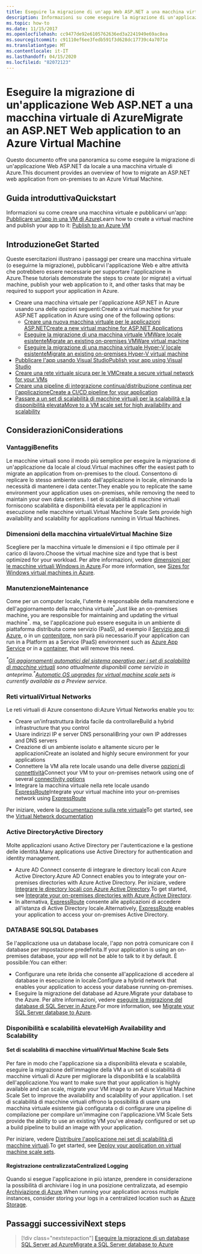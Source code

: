 ```yaml
---
title: Eseguire la migrazione di un'app Web ASP.NET a una macchina virtuale di Azure
description: Informazioni su come eseguire la migrazione di un'applicazione Web ASP.NET da locale a una macchina virtuale di Azure.
ms.topic: how-to
ms.date: 11/15/2017
ms.openlocfilehash: cc9477de92e6105762636ed3a2241949e69ac8ea
ms.sourcegitcommit: c91110ef6ee3fedb591f3d628dc17739c4a7071e
ms.translationtype: MT
ms.contentlocale: it-IT
ms.lasthandoff: 04/15/2020
ms.locfileid: "82072123"
---
```

# <a name="migrate-an-aspnet-web-application-to-an-azure-virtual-machine"></a><span data-ttu-id="fa04e-103">Eseguire la migrazione di un'applicazione Web ASP.NET a una macchina virtuale di Azure</span><span class="sxs-lookup"><span data-stu-id="fa04e-103">Migrate an ASP.NET Web application to an Azure Virtual Machine</span></span>

<span data-ttu-id="fa04e-104">Questo documento offre una panoramica su come eseguire la migrazione di un'applicazione Web ASP.NET da locale a una macchina virtuale di Azure.</span><span class="sxs-lookup"><span data-stu-id="fa04e-104">This document provides an overview of how to migrate an ASP.NET web application from on-premises to an Azure Virtual Machine.</span></span>

## <a name="quickstart"></a><span data-ttu-id="fa04e-105">Guida introduttiva</span><span class="sxs-lookup"><span data-stu-id="fa04e-105">Quickstart</span></span>

<span data-ttu-id="fa04e-106">Informazioni su come creare una macchina virtuale e pubblicarvi un'app: [Pubblicare un'app in una VM di Azure](https://tutorials.visualstudio.com/aspnet-vm/intro)</span><span class="sxs-lookup"><span data-stu-id="fa04e-106">Learn how to create a virtual machine and publish your app to it: [Publish to an Azure VM](https://tutorials.visualstudio.com/aspnet-vm/intro)</span></span>

## <a name="get-started"></a><span data-ttu-id="fa04e-107">Introduzione</span><span class="sxs-lookup"><span data-stu-id="fa04e-107">Get Started</span></span>

<span data-ttu-id="fa04e-108">Queste esercitazioni illustrano i passaggi per creare una macchina virtuale (o eseguirne la migrazione), pubblicarvi l'applicazione Web e altre attività che potrebbero essere necessarie per supportare l'applicazione in Azure.</span><span class="sxs-lookup"><span data-stu-id="fa04e-108">These tutorials demonstrate the steps to create (or migrate) a virtual machine, publish your web application to it, and other tasks that may be required to support your application in Azure.</span></span>

- <span data-ttu-id="fa04e-109">Creare una macchina virtuale per l'applicazione ASP.NET in Azure usando una delle opzioni seguenti:</span><span class="sxs-lookup"><span data-stu-id="fa04e-109">Create a virtual machine for your ASP.NET application in Azure using one of the following options:</span></span>
  - [<span data-ttu-id="fa04e-110">Creare una nuova macchina virtuale per le applicazioni ASP.NET</span><span class="sxs-lookup"><span data-stu-id="fa04e-110">Create a new virtual machine for ASP.NET Applications</span></span>](https://go.microsoft.com/fwlink/?linkid=863237)
  - [<span data-ttu-id="fa04e-111">Eseguire la migrazione di una macchina virtuale VMWare locale esistente</span><span class="sxs-lookup"><span data-stu-id="fa04e-111">Migrate an existing on-premises VMWare virtual machine</span></span>](https://docs.microsoft.com/azure/migrate/tutorial-migrate-vmware)
  - [<span data-ttu-id="fa04e-112">Eseguire la migrazione di una macchina virtuale Hyper-V locale esistente</span><span class="sxs-lookup"><span data-stu-id="fa04e-112">Migrate an existing on-premises Hyper-V virtual machine</span></span>](https://docs.microsoft.com/azure/migrate/tutorial-migrate-hyper-v)
- [<span data-ttu-id="fa04e-113">Pubblicare l'app usando Visual Studio</span><span class="sxs-lookup"><span data-stu-id="fa04e-113">Publish your app using Visual Studio</span></span>](https://go.microsoft.com/fwlink/?linkid=863240)
- [<span data-ttu-id="fa04e-114">Creare una rete virtuale sicura per le VM</span><span class="sxs-lookup"><span data-stu-id="fa04e-114">Create a secure virtual network for your VMs</span></span>](https://docs.microsoft.com/azure/virtual-network/virtual-network-get-started-vnet-subnet)
- [<span data-ttu-id="fa04e-115">Creare una pipeline di integrazione continua/distribuzione continua per l'applicazione</span><span class="sxs-lookup"><span data-stu-id="fa04e-115">Create a CI/CD pipeline for your application</span></span>](https://docs.microsoft.com/vsts/build-release/apps/cd/deploy-webdeploy-iis-deploygroups)
- [<span data-ttu-id="fa04e-116">Passare a un set di scalabilità di macchine virtuali per la scalabilità e la disponibilità elevata</span><span class="sxs-lookup"><span data-stu-id="fa04e-116">Move to a VM scale set for high availability and scalability</span></span>](https://docs.microsoft.com/azure/virtual-machine-scale-sets/virtual-machine-scale-sets-deploy-app)

## <a name="considerations"></a><span data-ttu-id="fa04e-117">Considerazioni</span><span class="sxs-lookup"><span data-stu-id="fa04e-117">Considerations</span></span>

### <a name="benefits"></a><span data-ttu-id="fa04e-118">Vantaggi</span><span class="sxs-lookup"><span data-stu-id="fa04e-118">Benefits</span></span>

<span data-ttu-id="fa04e-119">Le macchine virtuali sono il modo più semplice per eseguire la migrazione di un'applicazione da locale al cloud.</span><span class="sxs-lookup"><span data-stu-id="fa04e-119">Virtual machines offer the easiest path to migrate an application from on-premises to the cloud.</span></span> <span data-ttu-id="fa04e-120">Consentono di replicare lo stesso ambiente usato dall'applicazione in locale, eliminando la necessità di mantenere i data center.</span><span class="sxs-lookup"><span data-stu-id="fa04e-120">They enable you to replicate the same environment your application uses on-premises, while removing the need to maintain your own data centers.</span></span> <span data-ttu-id="fa04e-121">I set di scalabilità di macchine virtuali forniscono scalabilità e disponibilità elevata per le applicazioni in esecuzione nelle macchine virtuali.</span><span class="sxs-lookup"><span data-stu-id="fa04e-121">Virtual Machine Scale Sets provide high availability and scalability for applications running in Virtual Machines.</span></span>

### <a name="virtual-machine-size"></a><span data-ttu-id="fa04e-122">Dimensioni della macchina virtuale</span><span class="sxs-lookup"><span data-stu-id="fa04e-122">Virtual Machine Size</span></span>

<span data-ttu-id="fa04e-123">Scegliere per la macchina virtuale le dimensioni e il tipo ottimale per il carico di lavoro.</span><span class="sxs-lookup"><span data-stu-id="fa04e-123">Choose the virtual machine size and type that is best optimized for your workload.</span></span> <span data-ttu-id="fa04e-124">Per altre informazioni, vedere [dimensioni per le macchine virtuali Windows in Azure](https://docs.microsoft.com/azure/virtual-machines/windows/sizes).</span><span class="sxs-lookup"><span data-stu-id="fa04e-124">For more information, see [Sizes for Windows virtual machines in Azure](https://docs.microsoft.com/azure/virtual-machines/windows/sizes).</span></span>

### <a name="maintenance"></a><span data-ttu-id="fa04e-125">Manutenzione</span><span class="sxs-lookup"><span data-stu-id="fa04e-125">Maintenance</span></span>

<span data-ttu-id="fa04e-126">Come per un computer locale, l'utente è responsabile della manutenzione e dell'aggiornamento della macchina virtuale<sup>&#42;</sup>,</span><span class="sxs-lookup"><span data-stu-id="fa04e-126">Just like an on-premises machine, you are responsible for maintaining and updating the virtual machine<sup>&#42;</sup>.</span></span> <span data-ttu-id="fa04e-127">ma, se l'applicazione può essere eseguita in un ambiente di piattaforma distribuita come servizio (PaaS), ad esempio il [Servizio app di Azure](https://docs.microsoft.com/azure/app-service/), o in un [contenitore](https://docs.microsoft.com/azure/app-service/containers/), non sarà più necessario.</span><span class="sxs-lookup"><span data-stu-id="fa04e-127">If your application can run in a Platform as a Service (PaaS) environment such as [Azure App Service](https://docs.microsoft.com/azure/app-service/) or in a [container](https://docs.microsoft.com/azure/app-service/containers/), that will remove this need.</span></span>

<span data-ttu-id="fa04e-128">*<sup>&#42;</sup>[Gli aggiornamenti automatici del sistema operativo per i set di scalabilità di macchine virtuali](https://docs.microsoft.com/azure/virtual-machine-scale-sets/virtual-machine-scale-sets-automatic-upgrade) sono attualmente disponibili come servizio in anteprima.*</span><span class="sxs-lookup"><span data-stu-id="fa04e-128">*<sup>&#42;</sup>[Automatic OS upgrades for virtual machine scale sets](https://docs.microsoft.com/azure/virtual-machine-scale-sets/virtual-machine-scale-sets-automatic-upgrade) is currently available as a Preview service.*</span></span>

### <a name="virtual-networks"></a><span data-ttu-id="fa04e-129">Reti virtuali</span><span class="sxs-lookup"><span data-stu-id="fa04e-129">Virtual Networks</span></span>

<span data-ttu-id="fa04e-130">Le reti virtuali di Azure consentono di:</span><span class="sxs-lookup"><span data-stu-id="fa04e-130">Azure Virtual Networks enable you to:</span></span>

- <span data-ttu-id="fa04e-131">Creare un'infrastruttura ibrida facile da controllare</span><span class="sxs-lookup"><span data-stu-id="fa04e-131">Build a hybrid infrastructure that you control</span></span>
- <span data-ttu-id="fa04e-132">Usare indirizzi IP e server DNS personali</span><span class="sxs-lookup"><span data-stu-id="fa04e-132">Bring your own IP addresses and DNS servers</span></span>
- <span data-ttu-id="fa04e-133">Creazione di un ambiente isolato e altamente sicuro per le applicazioni</span><span class="sxs-lookup"><span data-stu-id="fa04e-133">Create an isolated and highly secure environment for your applications</span></span>
- <span data-ttu-id="fa04e-134">Connettere la VM alla rete locale usando una delle diverse [opzioni di connettività](https://docs.microsoft.com/azure/vpn-gateway/vpn-gateway-about-vpngateways#s2smulti)</span><span class="sxs-lookup"><span data-stu-id="fa04e-134">Connect your VM to your on-premises network using one of several [connectivity options](https://docs.microsoft.com/azure/vpn-gateway/vpn-gateway-about-vpngateways#s2smulti)</span></span>
- <span data-ttu-id="fa04e-135">Integrare la macchina virtuale nella rete locale usando [ExpressRoute](https://azure.microsoft.com/services/expressroute/)</span><span class="sxs-lookup"><span data-stu-id="fa04e-135">Integrate your virtual machine into your on-premises network using [ExpressRoute](https://azure.microsoft.com/services/expressroute/)</span></span>

<span data-ttu-id="fa04e-136">Per iniziare, vedere la [documentazione sulla rete virtuale](https://docs.microsoft.com/azure/virtual-network/)</span><span class="sxs-lookup"><span data-stu-id="fa04e-136">To get started, see the [Virtual Network documentation](https://docs.microsoft.com/azure/virtual-network/)</span></span>

### <a name="active-directory"></a><span data-ttu-id="fa04e-137">Active Directory</span><span class="sxs-lookup"><span data-stu-id="fa04e-137">Active Directory</span></span>
<span data-ttu-id="fa04e-138">Molte applicazioni usano Active Directory per l'autenticazione e la gestione delle identità.</span><span class="sxs-lookup"><span data-stu-id="fa04e-138">Many applications use Active Directory for authentication and identity management.</span></span>

- <span data-ttu-id="fa04e-139">Azure AD Connect consente di integrare le directory locali con Azure Active Directory.</span><span class="sxs-lookup"><span data-stu-id="fa04e-139">Azure AD Connect enables you to integrate your on-premises directories with Azure Active Directory.</span></span> <span data-ttu-id="fa04e-140">Per iniziare, vedere [Integrare le directory locali con Azure Active Directory](https://docs.microsoft.com/azure/active-directory/connect/active-directory-aadconnect).</span><span class="sxs-lookup"><span data-stu-id="fa04e-140">To get started, see [Integrate your on-premises directories with Azure Active Directory](https://docs.microsoft.com/azure/active-directory/connect/active-directory-aadconnect).</span></span>
- <span data-ttu-id="fa04e-141">In alternativa, [ExpressRoute](https://azure.microsoft.com/services/expressroute/) consente alle applicazioni di accedere all'istanza di Active Directory locale.</span><span class="sxs-lookup"><span data-stu-id="fa04e-141">Alternatively, [ExpressRoute](https://azure.microsoft.com/services/expressroute/) enables your application to access your on-premises Active Directory.</span></span>

### <a name="sql-databases"></a><span data-ttu-id="fa04e-142">DATABASE SQL</span><span class="sxs-lookup"><span data-stu-id="fa04e-142">SQL Databases</span></span>

<span data-ttu-id="fa04e-143">Se l'applicazione usa un database locale, l'app non potrà comunicare con il database per impostazione predefinita.</span><span class="sxs-lookup"><span data-stu-id="fa04e-143">If your application is using an on-premises database, your app will not be able to talk to it by default.</span></span> <span data-ttu-id="fa04e-144">È possibile:</span><span class="sxs-lookup"><span data-stu-id="fa04e-144">You can either:</span></span>

- <span data-ttu-id="fa04e-145">Configurare una rete ibrida che consente all'applicazione di accedere al database in esecuzione in locale.</span><span class="sxs-lookup"><span data-stu-id="fa04e-145">Configure a hybrid network that enables your application to access your database running on-premises.</span></span>
- <span data-ttu-id="fa04e-146">Eseguire la migrazione del database ad Azure.</span><span class="sxs-lookup"><span data-stu-id="fa04e-146">Migrate your database to the Azure.</span></span> <span data-ttu-id="fa04e-147">Per altre informazioni, vedere [eseguire la migrazione del database di SQL Server in Azure](sql.md).</span><span class="sxs-lookup"><span data-stu-id="fa04e-147">For more information, see [Migrate your SQL Server database to Azure](sql.md).</span></span>

### <a name="high-availability-and-scalability"></a><span data-ttu-id="fa04e-148">Disponibilità e scalabilità elevate</span><span class="sxs-lookup"><span data-stu-id="fa04e-148">High Availability and Scalability</span></span>

#### <a name="virtual-machine-scale-sets"></a><span data-ttu-id="fa04e-149">Set di scalabilità di macchine virtuali</span><span class="sxs-lookup"><span data-stu-id="fa04e-149">Virtual Machine Scale Sets</span></span>
<span data-ttu-id="fa04e-150">Per fare in modo che l'applicazione sia a disponibilità elevata e scalabile, eseguire la migrazione dell'immagine della VM a un set di scalabilità di macchine virtuali di Azure per migliorare la disponibilità e la scalabilità dell'applicazione.</span><span class="sxs-lookup"><span data-stu-id="fa04e-150">You want to make sure that your application is highly available and can scale, migrate your VM image to an Azure Virtual Machine Scale Set to improve the availability and scalability of your application.</span></span> <span data-ttu-id="fa04e-151">I set di scalabilità di macchine virtuali offrono la possibilità di usare una macchina virtuale esistente già configurata o di configurare una pipeline di compilazione per compilare un'immagine con l'applicazione.</span><span class="sxs-lookup"><span data-stu-id="fa04e-151">VM Scale Sets provide the ability to use an existing VM you've already configured or set up a build pipeline to build an image with your application.</span></span>

<span data-ttu-id="fa04e-152">Per iniziare, vedere [Distribuire l'applicazione nei set di scalabilità di macchine virtuali](https://docs.microsoft.com/azure/virtual-machine-scale-sets/virtual-machine-scale-sets-deploy-app).</span><span class="sxs-lookup"><span data-stu-id="fa04e-152">To get started, see [Deploy your application on virtual machine scale sets](https://docs.microsoft.com/azure/virtual-machine-scale-sets/virtual-machine-scale-sets-deploy-app).</span></span>

#### <a name="centralized-logging"></a><span data-ttu-id="fa04e-153">Registrazione centralizzata</span><span class="sxs-lookup"><span data-stu-id="fa04e-153">Centralized Logging</span></span>
<span data-ttu-id="fa04e-154">Quando si esegue l'applicazione in più istanze, prendere in considerazione la possibilità di archiviare i log in una posizione centralizzata, ad esempio [Archiviazione di Azure](https://docs.microsoft.com/azure/storage/).</span><span class="sxs-lookup"><span data-stu-id="fa04e-154">When running your application across multiple instances, consider storing your logs in a centralized location such as [Azure Storage](https://docs.microsoft.com/azure/storage/).</span></span>

## <a name="next-steps"></a><span data-ttu-id="fa04e-155">Passaggi successivi</span><span class="sxs-lookup"><span data-stu-id="fa04e-155">Next steps</span></span>

> [!div class="nextstepaction"]
> [<span data-ttu-id="fa04e-156">Eseguire la migrazione di un database SQL Server ad Azure</span><span class="sxs-lookup"><span data-stu-id="fa04e-156">Migrate a SQL Server database to Azure</span></span>](sql.md)
